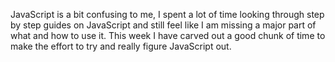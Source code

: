 JavaScript is a bit confusing to me, I spent a lot of time looking through step by step guides on JavaScript and still feel like I am missing a major part of what and how to use it. This week I have carved out a good chunk of time to make the effort to try and really figure JavaScript out.